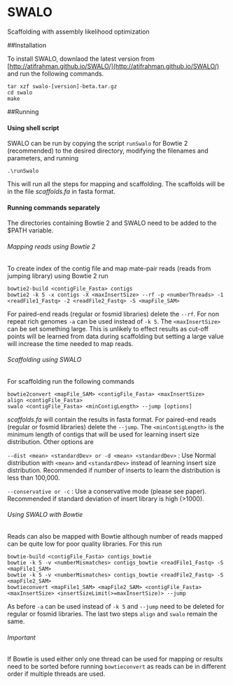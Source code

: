 # SWALO
Scaffolding with assembly likelihood optimization

##Installation

To install SWALO, downlaod the latest version from [http://atifrahman.github.io/SWALO/](http://atifrahman.github.io/SWALO/) and run the following commands.
```
tar xzf swalo-[version]-beta.tar.gz
cd swalo
make
```

##Running

#### Using shell script

SWALO can be run by copying the script `runSwalo` for Bowtie 2 (recommended) to the desired directory, modifying the filenames and parameters, and running 
```
.\runSwalo
```
This will run all the steps for mapping and scaffolding. The scaffolds will be in the file *scaffolds.fa* in fasta format.

#### Running commands separately

The directories containing Bowtie 2 and SWALO need to be added to the $PATH variable.

###### Mapping reads using Bowtie 2

To create index of the contig file and map mate-pair reads (reads from jumping library) using Bowtie 2 run
```
bowtie2-build <contigFile_Fasta> contigs
bowtie2 -k 5 -x contigs -X <maxInsertSize> --rf -p <numberThreads> -1 <readFile1_Fastq> -2 <readFile2_Fastq> -S <mapFile_SAM>
```
For paired-end reads (regular or fosmid libraries) delete the `--rf`. For non repeat rich genomes `-a` can be used instead of `-k 5`. The `<maxInsertSize>` can be set something large. This is unlikely to effect results as cut-off points will be learned from data during scaffolding but setting a large value will increase the time needed to map reads.

###### Scaffolding using SWALO

For scaffolding run the following commands
```
bowtie2convert <mapFile_SAM> <contigFile_Fasta> <maxInsertSize>
align <contigFile_Fasta>
swalo <contigFile_Fasta> <minContigLength> --jump [options]
```
*scaffolds.fa* will contain the results in fasta format. For paired-end reads (regular or fosmid libraries) delete the `--jump`. The `<minContigLength>` is the minimum length of contigs that will be used for learning insert size distribution. Other options are

`--dist <mean> <standardDev> or -d <mean> <standardDev>` : Use Normal distribution with `<mean>` and `<standardDev>` instead of learning insert size distribution. Recommended if number of inserts to learn the distribution is less than 100,000.

`--conservative or -c` : Use a conservative mode (please see paper). Recommended if standard deviation of insert library is high (>1000). 

###### Using SWALO with Bowtie

Reads can also be mapped with Bowtie although number of reads mapped can be quite low for poor quality libraries. For this run
```
bowtie-build <contigFile_Fasta> contigs_bowtie
bowtie -k 5 -v <numberMismatches> contigs_bowtie <readFile1_Fastq> -S <mapFile1_SAM>
bowtie -k 5 -v <numberMismatches> contigs_bowtie <readFile2_Fastq> -S <mapFile2_SAM>
bowtieconvert <mapFile1_SAM> <mapFile2_SAM> <contigFile_Fasta> <maxInsertSize> <insertSizeLimit(>=maxInsertSize)> --jump
```
As before `-a` can be used instead of `-k 5` and `--jump` need to be deleted for regular or fosmid libraries. The last two steps `align` and `swalo` remain the same.

###### Important

If Bowtie is used either only one thread can be used for mapping or results need to be sorted before running `bowtieconvert` as reads can be in different order if multiple threads are used.
